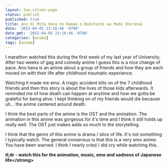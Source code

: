 ```yaml
---
layout: two-column-page
status: publish
published: true
title: Ano Hi Mita Hana no Namae o Bokutachi wa Mada Shiranai
date: '2015-04-05 23:16:46 -0700'
date_gmt: '2015-04-05 23:16:46 -0700'
categories: [anime]
tags: [anime]
---
```

<p>I marathon watched this during the first week of my last year of University. After two weeks of gag and comedy anime I guess this is a nice change of pace. Ano hana is an anime about a group of friends and how they are each moved on with their life after childhood traumatic experience.</p>
<p>Watching it made me emo. A tragic accident kills on of the 7 childhood friends and then this story is about the lives of those kids afterwards. It reminded me of how death can happen at anytime and how we gotta be grateful for being alive. I kept thinking on of my friends would die because uh... the anime centered around death.</p>
<p>I think the best parts of the anime is the OST and the animation. The animation in this anime was gorgeous for it's time and I think it still holds up really well. The OST just makes adds so much to the storytelling.</p>
<p>I think that the genre of this anime is drama &#47; slice of life. It's not something I typically watch. The general consensus is that this is a very emo anime. You have been warned. I think I nearly cried &#47; did cry while watching this.</p>
<p><strong>tl;dr - watch this for the animation, music, emo and sadness of Japanese life<&#47;strong></p>

